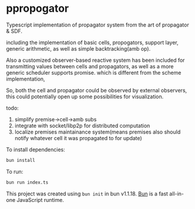 # ppropogator

Typescript implementation of propagator system
from the art of propagator & SDF.

including the implementation of basic cells, 
propogators, support layer, 
generic arithmetic, as well as
simple backtracking(amb op).

Also a customized observer-based reactive system has been included for 
transmitting values between cells and propagators, as well as a more generic scheduler supports promise.
which is different from the scheme implementation,

So, both the cell and propagator could be observed by external observers,
this could potentially open up some possibilities for visualization.



todo:
1. simplify premise->cell->amb subs
2. integrate with socket/libp2p for distributed computation
3. localize premises maintainance system(means premises also should notify whatever 
cell it was propagated to for update)




To install dependencies:

```bash
bun install
```

To run:

```bash
bun run index.ts
```

This project was created using `bun init` in bun v1.1.18. [Bun](https://bun.sh) is a fast all-in-one JavaScript runtime.
